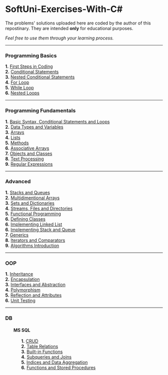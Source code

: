 # SoftUni-Exercises-With-C#
The problems' solutions uploaded here are coded by the author of this repostinary. 
They are intended **only** for educational purposes.

*Feel free to use them through your learning process.*

------------------
### Programming Basics

**1.** [First Steps in Coding](https://github.com/mertmzzx/SoftUni-Exercises/tree/main/C%23%20Basics/FirstStepsCoding)<br />
**2.** [Conditional Statements](https://github.com/mertmzzx/SoftUni-Exercises/tree/main/C%23%20Basics/ConditionalStatements)<br />
**3.** [Nested Conditional Statements](https://github.com/mertmzzx/SoftUni-Exercises/tree/main/C%23%20Basics/ConditionalStatementsAdvanced)<br />
**4.** [For Loop](https://github.com/mertmzzx/SoftUni-Exercises/tree/main/C%23%20Basics/ForLoops)<br />
**5.** [While Loop](https://github.com/mertmzzx/SoftUni-Exercises/tree/main/C%23%20Basics/WhileLoops)<br />
**6.** [Nested Loops](https://github.com/mertmzzx/SoftUni-Exercises/tree/main/C%23%20Basics/NestedLoops) <br />

------------------
### Programming Fundamentals
**1.** [Basic Syntax, Conditional Statements and Loops](https://github.com/mertmzzx/SoftUni-Exercises/tree/main/C%23%20Fundamentals/Basic%20Syntax%2C%20Conditional%20Statements%20and%20Loops)<br />
**2.** [Data Types and Variables](https://github.com/mertmzzx/SoftUni-Exercises/tree/main/C%23%20Fundamentals/Data%20Types%20and%20Variables)<br />
**3.** [Arrays](https://github.com/mertmzzx/SoftUni-Exercises/tree/main/C%23%20Fundamentals/Arrays)<br />
**4.** [Lists](https://github.com/mertmzzx/SoftUni-Exercises/tree/main/C%23%20Fundamentals/Lists)<br />
**5.** [Methods](https://github.com/mertmzzx/SoftUni-Exercises/tree/main/C%23%20Fundamentals/Methods)<br />
**6.** [Associative Arrays](https://github.com/mertmzzx/SoftUni-Exercises/tree/main/C%23%20Fundamentals/Associative%20Arrays)<br />
**7.** [Objects and Classes](https://github.com/mertmzzx/SoftUni-Exercises/tree/main/C%23%20Fundamentals/Objects%20and%20Classes)<br />
**8.** [Text Processing](https://github.com/mertmzzx/SoftUni-Exercises/tree/main/C%23%20Fundamentals/Text%20Processing)<br />
**9.** [Regular Expressions](https://github.com/mertmzzx/SoftUni-Exercises/tree/main/C%23%20Fundamentals/Regular%20Expressions)<br />

------------------
### Advanced
**1.** [Stacks and Queues](https://github.com/mertmzzx/SoftUni-Exercises/tree/main/C%23%20Advanced/Stacks%20and%20Queues)<br />
**2.** [Multidimentional Arrays](https://github.com/mertmzzx/SoftUni-Exercises/tree/main/C%23%20Advanced/Multidimensional%20Arrays)<br />
**3.** [Sets and Dictionaries](https://github.com/mertmzzx/SoftUni-Exercises/tree/main/C%23%20Advanced/Sets%20and%20Dictionaries%20Advanced)<br />
**4.** [Streams, Files and Directories](https://github.com/mertmzzx/SoftUni-Exercises/tree/main/C%23%20Advanced/Streams%2C%20Files%20and%20Directories)<br />
**5.** [Functional Programming](https://github.com/mertmzzx/SoftUni-Exercises/tree/main/C%23%20Advanced/Functional%20Programming)<br />
**6.** [Defining Classes](https://github.com/mertmzzx/SoftUni-Exercises/tree/main/C%23%20Advanced/Defining%20Classes)<br />
**6.** [Implementing Linked List](https://github.com/mertmzzx/SoftUni-Exercises/tree/main/C%23%20Advanced/Implementing%20Linked%20List)<br />
**6.** [Implementing Stack and Queue](https://github.com/mertmzzx/SoftUni-Exercises/tree/main/C%23%20Advanced/Implementing%20List%20and%20Stack)<br />
**7.** [Generics](https://github.com/mertmzzx/SoftUni-Exercises/tree/main/C%23%20Advanced/Generics)<br />
**8.** [Iterators and Comparators](https://github.com/mertmzzx/SoftUni-Exercises/tree/main/C%23%20Advanced/Iterators%20and%20Comparators)<br />
**9.** [Algorithms Introduction]()<br />

------------------
### OOP
**1.** [Inheritance](https://github.com/mertmzzx/CSharp-Exercises/tree/main/C%23%20OOP/Inheritance)<br />
**2.** [Encapsulation](https://github.com/mertmzzx/CSharp-Exercises/tree/main/C%23%20OOP/Encapsulation)<br />
**3.** [Interfaces and Abstraction](https://github.com/mertmzzx/CSharp-Exercises/tree/main/C%23%20OOP/Interfaces%20and%20Abstraction)<br />
**4.** [Polymorphism](https://github.com/mertmzzx/CSharp-Exercises/tree/main/C%23%20OOP/Polymorphism)<br />
**5.** [Reflection and Attributes](https://github.com/mertmzzx/CSharp-Exercises/tree/main/C%23%20OOP/Reflection%20and%20Attributtes)<br />
**6.** [Unit Testing](https://github.com/mertmzzx/CSharp-Exercises/tree/main/C%23%20OOP/Unit%20Testing)<br />

------------------
### DB
#### &nbsp;   &nbsp;   &nbsp;   &nbsp;   MS SQL
   &nbsp;   &nbsp;   &nbsp;   &nbsp;   &nbsp;   &nbsp;  &nbsp;**1.** [CRUD](https://github.com/mertmzzx/CSharp-Exercises/tree/main/C%23%20DB/MS%20SQL/CRUD)<br />
   &nbsp;   &nbsp;   &nbsp;   &nbsp;   &nbsp;   &nbsp;  &nbsp;**2.** [Table Relations](https://github.com/mertmzzx/CSharp-Exercises/tree/main/C%23%20DB/MS%20SQL/Table%20Relations)<br />
   &nbsp;   &nbsp;   &nbsp;   &nbsp;   &nbsp;   &nbsp;  &nbsp;**3.** [Built-in Functions](https://github.com/mertmzzx/CSharp-Exercises/tree/main/C%23%20DB/MS%20SQL/Built-in%20Functions)<br />
   &nbsp;   &nbsp;   &nbsp;   &nbsp;   &nbsp;   &nbsp;  &nbsp;**4.** [Subqueries and Joins](https://github.com/mertmzzx/CSharp-Exercises/tree/main/C%23%20DB/MS%20SQL/Subqueries%20and%20Joins)<br />
   &nbsp;   &nbsp;   &nbsp;   &nbsp;   &nbsp;   &nbsp;  &nbsp;**5.** [Indices and Data Aggregation](https://github.com/mertmzzx/CSharp-Exercises/tree/main/C%23%20DB/MS%20SQL/Indices%20and%20Data%20Aggregation)<br />
   &nbsp;   &nbsp;   &nbsp;   &nbsp;   &nbsp;   &nbsp;  &nbsp;**6.** [Functions and Stored Procedures](https://github.com/mertmzzx/CSharp-Exercises/tree/main/C%23%20DB/MS%20SQL/Functions%2C%20Procedures%2C%20Triggers%20and%20Transactions)<br />

